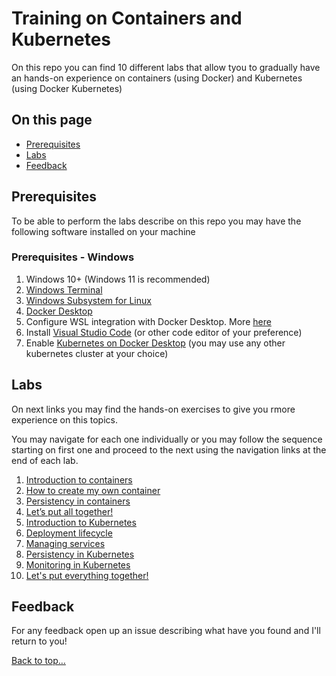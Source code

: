 # Training on Containers and Kubernetes

On this repo you can find 10 different labs that allow tyou to gradually have an hands-on experience on containers (using Docker) and Kubernetes (using Docker Kubernetes)

## On this page

- [Prerequisites](README.md#prerequisties)
- [Labs](README.md#labs)
- [Feedback](README.md#feedback)

## Prerequisites

To be able to perform the labs describe on this repo you may have the following software installed on your machine

### Prerequisites - Windows

1. Windows 10+ (Windows 11 is recommended)
2. [Windows Terminal](https://www.microsoft.com/en-us/p/windows-terminal/9n0dx20hk701?activetab=pivot:overviewtab)
3. [Windows Subsystem for Linux](https://docs.microsoft.com/en-us/windows/wsl/install)
4. [Docker Desktop](https://www.docker.com/products/docker-desktop)
5. Configure WSL integration with Docker Desktop. More [here](https://docs.microsoft.com/en-us/windows/wsl/tutorials/wsl-containers#install-docker-desktop)
6. Install [Visual Studio Code](https://code.visualstudio.com/) (or other code editor of your preference)
7. Enable [Kubernetes on Docker Desktop](https://docs.docker.com/desktop/kubernetes/) (you may use any other kubernetes cluster at your choice)

## Labs

On next links you may find the hands-on exercises to give you rmore experience on this topics.

You may navigate for each one individually or you may follow the sequence starting on first one and proceed to the next using the navigation links at the end of each lab.

1. [Introduction to containers](/labs/lab01.md)
2. [How to create my own container](/labs/lab02.md)
3. [Persistency in containers](/labs/lab03.md)
4. [Let’s put all together!](/labs/lab04.md)
5. [Introduction to Kubernetes](/labs/lab05.md)
6. [Deployment lifecycle](/labs/lab06.md)
7. [Managing services](/labs/lab07.md)
8. [Persistency in Kubernetes](/labs/lab08.md)
9. [Monitoring in Kubernetes](/labs/lab09.md)
10. [Let's put everything together!](/labs/lab10.md)

## Feedback

For any feedback open up an issue describing what have you found and I'll return to you!

[Back to top…](README.md#on-this-page)
